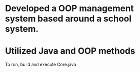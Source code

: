 # Developed a OOP management system based around a school system.

# Utilized Java and OOP methods

To run, build and execute Core.java
